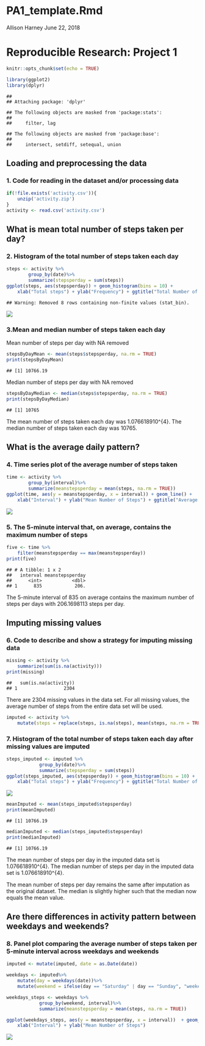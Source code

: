 PA1\_template.Rmd
================
Allison Harney
June 22, 2018

Reproducible Research: Project 1
================================

``` r
knitr::opts_chunk$set(echo = TRUE)

library(ggplot2)
library(dplyr)
```

    ## 
    ## Attaching package: 'dplyr'

    ## The following objects are masked from 'package:stats':
    ## 
    ##     filter, lag

    ## The following objects are masked from 'package:base':
    ## 
    ##     intersect, setdiff, setequal, union

**Loading and preprocessing the data**
--------------------------------------

### 1. Code for reading in the dataset and/or processing data

``` r
if(!file.exists('activity.csv')){
    unzip('activity.zip')
}
activity <- read.csv('activity.csv')
```

**What is mean total number of steps taken per day?**
-----------------------------------------------------

### 2. Histogram of the total number of steps taken each day

``` r
steps <- activity %>%
        group_by(date)%>%
        summarize(stepsperday = sum(steps))
ggplot(steps, aes(stepsperday)) + geom_histogram(bins = 10) + 
    xlab("Total steps") + ylab("Frequency") + ggtitle("Total Number of Steps Per Day")
```

    ## Warning: Removed 8 rows containing non-finite values (stat_bin).

![](PA1_template_files/figure-markdown_github/histogram-1.png)

### 3.Mean and median number of steps taken each day

Mean number of steps per day with NA removed

``` r
stepsByDayMean <- mean(steps$stepsperday, na.rm = TRUE)
print(stepsByDayMean)
```

    ## [1] 10766.19

Median number of steps per day with NA removed

``` r
stepsByDayMedian <- median(steps$stepsperday, na.rm = TRUE)
print(stepsByDayMedian)
```

    ## [1] 10765

The mean number of steps taken each day was 1.076618910^{4}. The median number of steps taken each day was 10765.

**What is the average daily pattern?**
--------------------------------------

### 4. Time series plot of the average number of steps taken

``` r
time <- activity %>%
        group_by(interval)%>%
        summarize(meanstepsperday = mean(steps, na.rm = TRUE))
ggplot(time, aes(y = meanstepsperday, x = interval)) + geom_line() + 
    xlab("Interval") + ylab("Mean Number of Steps") + ggtitle("Average Daily Activity Pattern")
```

![](PA1_template_files/figure-markdown_github/time_series-1.png)

### 5. The 5-minute interval that, on average, contains the maximum number of steps

``` r
five <- time %>%
    filter(meanstepsperday == max(meanstepsperday))
print(five)
```

    ## # A tibble: 1 x 2
    ##   interval meanstepsperday
    ##      <int>           <dbl>
    ## 1      835            206.

The 5-minute interval of 835 on average contains the maximum number of steps per days with 206.1698113 steps per day.

**Imputing missing values**
---------------------------

### 6. Code to describe and show a strategy for imputing missing data

``` r
missing <- activity %>%
    summarize(sum(is.na(activity)))
print(missing)
```

    ##   sum(is.na(activity))
    ## 1                 2304

There are 2304 missing values in the data set. For all missing values, the average number of steps from the entire data set will be used.

``` r
imputed <- activity %>%
    mutate(steps = replace(steps, is.na(steps), mean(steps, na.rm = TRUE)))
```

### 7. Histogram of the total number of steps taken each day after missing values are imputed

``` r
steps_imputed <- imputed %>%
            group_by(date)%>%
            summarize(stepsperday = sum(steps))
ggplot(steps_imputed, aes(stepsperday)) + geom_histogram(bins = 10) + 
    xlab("Total steps") + ylab("Frequency") + ggtitle("Total Number of Steps Per Day")
```

![](PA1_template_files/figure-markdown_github/imputed_histo-1.png)

``` r
meanImputed <- mean(steps_imputed$stepsperday)
print(meanImputed)
```

    ## [1] 10766.19

``` r
medianImputed <- median(steps_imputed$stepsperday)
print(medianImputed)
```

    ## [1] 10766.19

The mean number of steps per day in the imputed data set is 1.076618910^{4}. The median number of steps per day in the imputed data set is 1.076618910^{4}.

The mean number of steps per day remains the same after imputation as the original dataset. The median is slightly higher such that the median now equals the mean value.

**Are there differences in activity pattern between weekdays and weekends?**
----------------------------------------------------------------------------

### 8. Panel plot comparing the average number of steps taken per 5-minute interval across weekdays and weekends

``` r
imputed <- mutate(imputed, date = as.Date(date))

weekdays <- imputed%>%
    mutate(day = weekdays(date))%>%
    mutate(weekend = ifelse(day == "Saturday" | day == "Sunday", "weekend", "weekday") )

weekdays_steps <- weekdays %>%
            group_by(weekend, interval)%>%
            summarize(meanstepsperday = mean(steps, na.rm = TRUE))

ggplot(weekdays_steps, aes(y = meanstepsperday, x = interval))  + geom_line() + facet_wrap(~weekend) +
    xlab("Interval") + ylab("Mean Number of Steps") 
```

![](PA1_template_files/figure-markdown_github/imputed_days-1.png)
